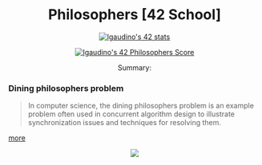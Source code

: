 <h1 align="center"> Philosophers [42 School] </h1>

<p align="center">
 <a href="https://github.com/Coday-meric/badge42">
  <img src="https://badge42.coday.fr/api/v2/clqxo53wo048601p4i7u947zd/stats?cursusId=21&coalitionId=124" alt="lgaudino's 42 stats" />
 </a>
</p>
<p align="center">
  <a href="https://github.com/Coday-meric/badge42">
   <img src="https://badge42.coday.fr/api/v2/clqxo53wo048601p4i7u947zd/project/3567480" alt="lgaudino's 42 Philosophers Score" />
  </a>
</p>
<p align="center">Summary:</p>
<p align="center">
<h3>Dining philosophers problem</h3>

<blockquote cite="https://en.wikipedia.org/wiki/Dining_philosophers_problem">
In computer science, the dining philosophers problem is an example problem often used in concurrent algorithm design to illustrate synchronization issues and techniques for resolving them.
</blockquote>
<a href="https://en.wikipedia.org/wiki/Dining_philosophers_problem">more</a>
<br>

<p align="center"><img src="https://img.shields.io/badge/Version-11-blue?style=for-the-badge"></p>
